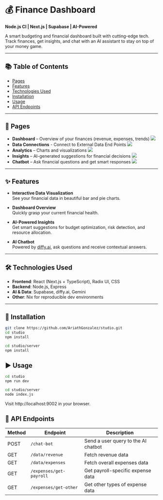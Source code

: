 # 💰 Finance Dashboard

**Node.js CI | Next.js | Supabase | AI-Powered**

A smart budgeting and financial dashboard built with cutting-edge tech. Track finances, get insights, and chat with an AI assistant to stay on top of your money game.

---

## 📚 Table of Contents

- [Pages](#pages)
- [Features](#features)
- [Technologies Used](#technologies-used)
- [Installation](#installation)
- [Usage](#usage)
- [API Endpoints](#api-endpoints)

---

## 📄 Pages

- **Dashboard** – Overview of your finances (revenue, expenses, trends)
    ![](https://github.com/AriathGonzalez/studio/blob/master/images/Screenshot%202025-05-18%20123942.png)
- **Data Connections** - Connect to External Data End Points
      ![](https://github.com/AriathGonzalez/studio/blob/master/images/Screenshot%202025-05-18%20121513.png)
- **Analytics** – Charts and visualizations
  ![](https://github.com/AriathGonzalez/studio/blob/master/GIF/Data%20Visualizations.gif)
- **Insights** – AI-generated suggestions for financial decisions
  ![](https://github.com/AriathGonzalez/studio/blob/master/GIF/AnalyzeFinanceData.gif)
- **Chatbot** – Ask financial questions and get smart responses
  ![](https://github.com/AriathGonzalez/studio/blob/master/GIF/Chatbot.gif)
---

## ✨ Features

- **Interactive Data Visualization**  
  See your financial data in beautiful bar and pie charts.

- **Dashboard Overview**  
  Quickly grasp your current financial health.

- **AI-Powered Insights**  
  Get smart suggestions for budget optimization, risk detection, and resource allocation.

- **AI Chatbot**  
  Powered by [diffy.ai](https://github.com/langgenius/dify), ask questions and receive contextual answers.

---

## 🛠️ Technologies Used

- **Frontend**: React (Next.js + TypeScript), Radix UI, CSS
- **Backend**: Node.js, Express
- **AI & Data**: Supabase, diffy.ai, Gemini
- **Other**: Nix for reproducible dev environments

---

## 🚀 Installation

```bash
git clone https://github.com/AriathGonzalez/studio.git
cd studio
npm install

cd studio/server
npm install
```

## ▶️ Usage

```bash
cd studio
npm run dev

cd studio/server
node index.js
```

Visit http://localhost:9002 in your browser.

## 📡 API Endpoints

| Method | Endpoint                | Description                         |
| ------ | ----------------------- | ----------------------------------- |
| POST   | `/chat-bot`             | Send a user query to the AI chatbot |
| GET    | `/data/revenue`         | Fetch revenue data                  |
| GET    | `/data/expenses`        | Fetch overall expenses data         |
| GET    | `/expenses/get-payroll` | Get payroll-specific expense data   |
| GET    | `/expenses/get-other`   | Get other types of expense data     |
